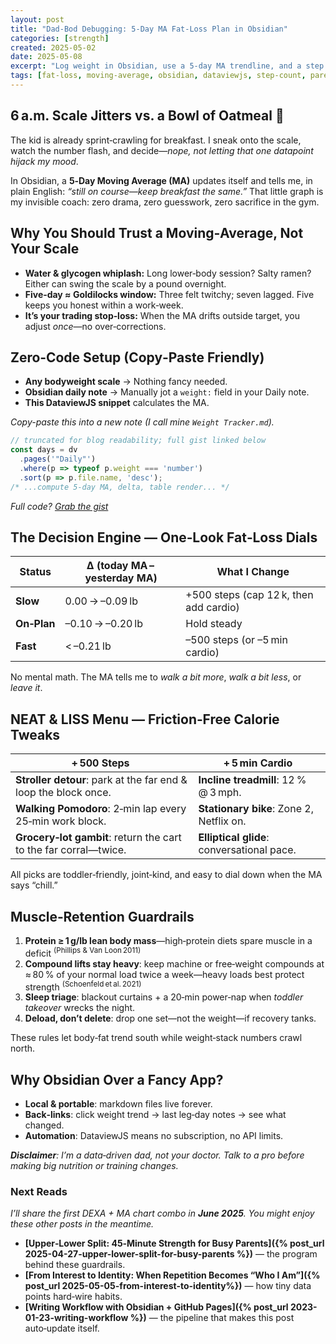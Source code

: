 ```yaml
---
layout: post
title: "Dad‑Bod Debugging: 5‑Day MA Fat‑Loss Plan in Obsidian"
categories: [strength]
created: 2025-05-02
date: 2025-05-08
excerpt: "Log weight in Obsidian, use a 5‑day MA trendline, and a step dial to melt dad‑bod fat without sacrificing muscle—or toddler playtime."
tags: [fat‑loss, moving‑average, obsidian, dataviewjs, step‑count, parent‑life, neat]
---
```


## 6 a.m. Scale Jitters vs. a Bowl of Oatmeal 🥣

The kid is already sprint‑crawling for breakfast. I sneak onto the scale, watch the number flash, and decide—*nope, not letting that one datapoint hijack my mood*.

In Obsidian, a **5‑Day Moving Average (MA)** updates itself and tells me, in plain English: _“still on course—keep breakfast the same.”_ That little graph is my invisible coach: zero drama, zero guesswork, zero sacrifice in the gym.

## Why You Should Trust a Moving‑Average, Not Your Scale

* **Water & glycogen whiplash:** Long lower‑body session? Salty ramen? Either can swing the scale by a pound overnight.
* **Five‑day ≈ Goldilocks window:** Three felt twitchy; seven lagged. Five keeps you honest within a work‑week.
* **It’s your trading stop‑loss:** When the MA drifts outside target, you adjust *once*—no over‑corrections.


## Zero‑Code Setup (Copy‑Paste Friendly)

* **Any bodyweight scale** → Nothing fancy needed.
* **Obsidian daily note** → Manually jot a `weight:` field in your Daily note.
* **This DataviewJS snippet** calculates the MA.

_Copy-paste this into a new note (I call mine `Weight Tracker.md`)._
```js
// truncated for blog readability; full gist linked below
const days = dv
  .pages('"Daily"')
  .where(p => typeof p.weight === 'number')
  .sort(p => p.file.name, 'desc');
/* ...compute 5‑day MA, delta, table render... */
```

_Full code? [Grab the gist](https://gist.github.com/saivenky/b2ad55e5eb917bb2a80578c3d2d76ad1)_


## The Decision Engine — One‑Look Fat‑Loss Dials

| Status      | Δ (today MA – yesterday MA) | **What I Change**               |
| ----------- | --------------------------- | ------------------------------- |
| **Slow**    | 0.00 → –0.09 lb            | +500 steps (cap 12 k, then add cardio)        |
| **On‑Plan** | –0.10 → –0.20 lb            | Hold steady                   |
| **Fast**    | < –0.21 lb                  | –500 steps (or –5 min cardio) |

No mental math. The MA tells me to *walk a bit more*, *walk a bit less*, or *leave it*.


## NEAT & LISS Menu — Friction‑Free Calorie Tweaks

| + 500 Steps                                                      | + 5 min Cardio                             |
| ---------------------------------------------------------------- | ------------------------------------------ |
| **Stroller detour**: park at the far end & loop the block once.  | **Incline treadmill**: 12 % @ 3 mph.       |
| **Walking Pomodoro**: 2‑min lap every 25‑min work block.         | **Stationary bike**: Zone 2, Netflix on.   |
| **Grocery‑lot gambit**: return the cart to the far corral—twice. | **Elliptical glide**: conversational pace. |

All picks are toddler‑friendly, joint‑kind, and easy to dial down when the MA says “chill.”


## Muscle‑Retention Guardrails

1. **Protein ≥ 1 g/lb lean body mass**—high‑protein diets spare muscle in a deficit <sup>(Phillips & Van Loon 2011)</sup>
2. **Compound lifts stay heavy**: keep machine or free‑weight compounds at ≈ 80 % of your normal load twice a week—heavy loads best protect strength <sup>(Schoenfeld et al. 2021)</sup>
3. **Sleep triage**: blackout curtains + a 20‑min power‑nap when *toddler takeover* wrecks the night.
4. **Deload, don’t delete**: drop one set—not the weight—if recovery tanks.

These rules let body‑fat trend south while weight‑stack numbers crawl north.


## Why Obsidian Over a Fancy App?

* **Local & portable**: markdown files live forever.
* **Back‑links**: click weight trend → last leg‑day notes → see what changed.
* **Automation**: DataviewJS means no subscription, no API limits.

_**Disclaimer**: I’m a data‑driven dad, not your doctor. Talk to a pro before making big nutrition or training changes._

### Next Reads

*I’ll share the first DEXA + MA chart combo in **June 2025**. You might enjoy these other posts in the meantime.*

* **[Upper‑Lower Split: 45‑Minute Strength for Busy Parents]({% post_url 2025-04-27-upper-lower-split-for-busy-parents %})** — the program behind these guardrails.
* **[From Interest to Identity: When Repetition Becomes “Who I Am”]({% post_url 2025-05-05-from-interest-to-identity%})** — how tiny data points hard‑wire habits.
* **[Writing Workflow with Obsidian + GitHub Pages]({% post_url 2023-01-23-writing-workflow %})** — the pipeline that makes this post auto‑update itself.
